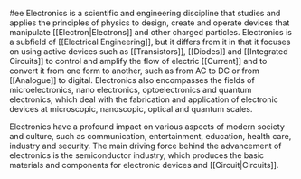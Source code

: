 #ee
Electronics is a scientific and engineering discipline that studies and applies the principles of physics to design, create and operate devices that manipulate [[Electron|Electrons]] and other charged particles. Electronics is a subfield of [[Electrical Engineering]], but it differs from it in that it focuses on using active devices such as [[Transistors]], [[Diodes]] and [[Integrated Circuits]] to control and amplify the flow of electric [[Current]] and to convert it from one form to another, such as from AC to DC or from [[Analogue]] to digital. Electronics also encompasses the fields of microelectronics, nano electronics, optoelectronics and quantum electronics, which deal with the fabrication and application of electronic devices at microscopic, nanoscopic, optical and quantum scales.

Electronics have a profound impact on various aspects of modern society and culture, such as communication, entertainment, education, health care, industry and security. The main driving force behind the advancement of electronics is the semiconductor industry, which produces the basic materials and components for electronic devices and [[Circuit|Circuits]]. 